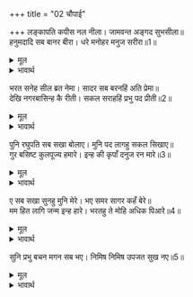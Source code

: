 +++
title = "02 चौपाई"

+++
लङ्कापति कपीस नल नीला। जामवन्त अङ्गद सुभसीला॥  
हनुमदादि सब बानर बीरा। धरे मनोहर मनुज सरीरा॥1॥  

<details><summary>मूल</summary>

लङ्कापति कपीस नल नीला। जामवन्त अङ्गद सुभसीला॥  
हनुमदादि सब बानर बीरा। धरे मनोहर मनुज सरीरा॥1॥  
</details>

<details><summary>भावार्थ</summary>

लङ्कापति विभीषण, वानरराज सुग्रीव, नल, नील, जाम्बवान्‌ और अङ्गद तथा हनुमान्‌जी आदि सभी उत्तम स्वभाव वाले वीर वानरों ने मनुष्यों के मनोहर शरीर धारण कर लिए॥1॥  
</details>

भरत सनेह सील ब्रत नेमा। सादर सब बरनहिं अति प्रेमा॥  
देखि नगरबासिन्ह कै रीती। सकल सराहहिं प्रभु पद प्रीती॥2॥  

<details><summary>मूल</summary>

भरत सनेह सील ब्रत नेमा। सादर सब बरनहिं अति प्रेमा॥  
देखि नगरबासिन्ह कै रीती। सकल सराहहिं प्रभु पद प्रीती॥2॥  
</details>

<details><summary>भावार्थ</summary>

वे सब भरतजी के प्रेम, सुन्दर, स्वभाव (त्याग के) व्रत और नियमों की अत्यन्त प्रेम से आदरपूर्वक बडाई कर रहे हैं और नगर वासियों की (प्रेम, शील और विनय से पूर्ण) रीति देखकर वे सब प्रभु के चरणों में उनके प्रेम की सराहना कर रहे हैं॥2॥  
</details>

पुनि रघुपति सब सखा बोलाए। मुनि पद लागहु सकल सिखाए॥  
गुर बसिष्ट कुलपूज्य हमारे। इन्ह की कृपाँ दनुज रन मारे॥3॥  

<details><summary>मूल</summary>

पुनि रघुपति सब सखा बोलाए। मुनि पद लागहु सकल सिखाए॥  
गुर बसिष्ट कुलपूज्य हमारे। इन्ह की कृपाँ दनुज रन मारे॥3॥  
</details>

<details><summary>भावार्थ</summary>

फिर श्री रघुनाथजी ने सब सखाओं को बुलाया और सबको सिखाया कि मुनि के चरणों में लगो। ये गुरु वशिष्ठजी हमारे कुलभर के पूज्य हैं। इन्हीं की कृपा से रण में राक्षस मारे गए हैं॥3॥  
</details>

ए सब सखा सुनहु मुनि मेरे। भए समर सागर कहँ बेरे॥  
मम हित लागि जन्म इन्ह हारे। भरतहु ते मोहि अधिक पिआरे॥4॥  

<details><summary>मूल</summary>

ए सब सखा सुनहु मुनि मेरे। भए समर सागर कहँ बेरे॥  
मम हित लागि जन्म इन्ह हारे। भरतहु ते मोहि अधिक पिआरे॥4॥  
</details>

<details><summary>भावार्थ</summary>

(फिर गुरुजी से कहा-) हे मुनि! सुनिए। ये सब मेरे सखा हैं। ये सङ्ग्राम रूपी समुद्र में मेरे लिए बेडे (जहाज) के समान हुए। मेरे हित के लिए इन्होन्ने अपने जन्म तक हार दिए (अपने प्राणों तक को होम दिया) ये मुझे भरत से भी अधिक प्रिय हैं॥4॥  
</details>

सुनि प्रभु बचन मगन सब भए। निमिष निमिष उपजत सुख नए॥5॥  

<details><summary>मूल</summary>

सुनि प्रभु बचन मगन सब भए। निमिष निमिष उपजत सुख नए॥5॥  
</details>

<details><summary>भावार्थ</summary>

प्रभु के वचन सुनकर सब प्रेम और आनन्द में मग्न हो गए। इस प्रकार पल-पल में उन्हें नए-नए सुख उत्पन्न हो रहे हैं॥5॥  
</details>

